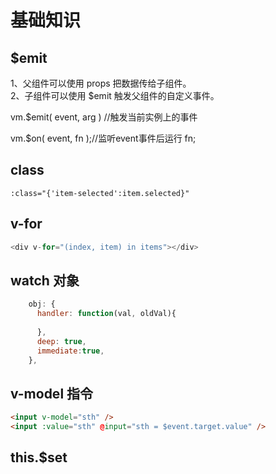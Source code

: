 <h1>基础知识</h1>

<h2>$emit</h2>

1、父组件可以使用 props 把数据传给子组件。  
2、子组件可以使用 $emit 触发父组件的自定义事件。  

vm.$emit( event, arg ) //触发当前实例上的事件  

vm.$on( event, fn );//监听event事件后运行 fn;

<h2>class</h2>

```
:class="{'item-selected':item.selected}"
```

<h2>v-for</h2>

```javascript
<div v-for="(index, item) in items"></div>
```

<h2>watch 对象</h2>

```javascript
    obj: {
      handler: function(val, oldVal){
          
      },
      deep: true,
      immediate:true,
    },
```

<h2>v-model 指令</h2>

```html
<input v-model="sth" />
<input :value="sth" @input="sth = $event.target.value" />
```

<h2>this.$set</h2>

